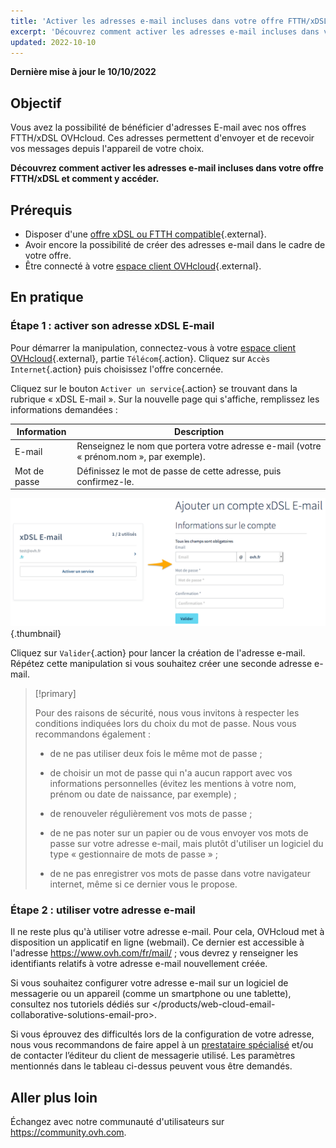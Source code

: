 ```yaml
---
title: 'Activer les adresses e-mail incluses dans votre offre FTTH/xDSL'
excerpt: 'Découvrez comment activer les adresses e-mail incluses dans votre offre FTTH/xDSL et comment y accéder'
updated: 2022-10-10
---
```


**Dernière mise à jour le 10/10/2022**

## Objectif

Vous avez la possibilité de bénéficier d'adresses E-mail avec nos offres FTTH/xDSL OVHcloud. Ces adresses permettent d'envoyer et de recevoir vos messages depuis l'appareil de votre choix.

**Découvrez comment activer  les adresses e-mail incluses dans votre offre FTTH/xDSL et comment y accéder.**

## Prérequis

- Disposer d'une [offre xDSL ou FTTH compatible](https://www.ovhtelecom.fr/adsl/){.external}.
- Avoir encore la possibilité de créer des adresses e-mail dans le cadre de votre offre.
- Être connecté à votre [espace client OVHcloud](https://www.ovhtelecom.fr/manager/index.html#/){.external}.

## En pratique

### Étape 1 : activer son adresse xDSL E-mail

Pour démarrer la manipulation, connectez-vous à votre [espace client OVHcloud](https://www.ovhtelecom.fr/manager/index.html#/){.external}, partie `Télécom`{.action}. Cliquez sur `Accès Internet`{.action} puis choisissez l'offre concernée. 

Cliquez sur le bouton `Activer un service`{.action} se trouvant dans la rubrique « xDSL E-mail ». Sur la nouvelle page qui s'affiche, remplissez les informations demandées :

|Information|Description|
|---|---|
|E-mail|Renseignez le nom que portera votre adresse e-mail (votre « prénom.nom », par exemple).|
|Mot de passe|Définissez le mot de passe de cette adresse, puis confirmez-le.|

![xdslemail](images/activate-xdsl-email.png){.thumbnail}

Cliquez sur `Valider`{.action} pour lancer la création de l'adresse e-mail. Répétez cette manipulation si vous souhaitez créer une seconde adresse e-mail.

> [!primary]
>
> Pour des raisons de sécurité, nous vous invitons à respecter les conditions indiquées lors du choix du mot de passe. Nous vous recommandons également :
>
> - de ne pas utiliser deux fois le même mot de passe ;
>
> - de choisir un mot de passe qui n'a aucun rapport avec vos informations personnelles (évitez les mentions à votre nom, prénom ou date de naissance, par exemple) ;
>
> - de renouveler régulièrement vos mots de passe ;
>
> - de ne pas noter sur un papier ou de vous envoyer vos mots de passe sur votre adresse e-mail, mais plutôt d'utiliser un logiciel du type « gestionnaire de mots de passe » ;
>
> - de ne pas enregistrer vos mots de passe dans votre navigateur internet, même si ce dernier vous le propose.
>

### Étape 2 : utiliser votre adresse e-mail

Il ne reste plus qu'à utiliser votre adresse e-mail. Pour cela, OVHcloud met à disposition un applicatif en ligne (webmail). Ce dernier est accessible à l'adresse <https://www.ovh.com/fr/mail/> ; vous devrez y renseigner les identifiants relatifs à votre adresse e-mail nouvellement créée.

Si vous souhaitez configurer votre adresse e-mail sur un logiciel de messagerie ou un appareil (comme un smartphone ou une tablette), consultez nos tutoriels dédiés sur </products/web-cloud-email-collaborative-solutions-email-pro>.

Si vous éprouvez des difficultés lors de la configuration de votre adresse, nous vous recommandons de faire appel à un [prestataire spécialisé](https://partner.ovhcloud.com/fr/) et/ou de contacter l’éditeur du client de messagerie utilisé. Les paramètres mentionnés dans le tableau ci-dessus peuvent vous être demandés.

## Aller plus loin

Échangez avec notre communauté d'utilisateurs sur <https://community.ovh.com>.